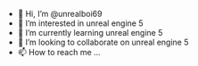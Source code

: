 - 👋 Hi, I’m @unrealboi69
- 👀 I’m interested in unreal engine 5
- 🌱 I’m currently learning unreal engine 5
- 💞️ I’m looking to collaborate on unreal engine 5
- 📫 How to reach me ...

<!---
unrealboi69/unrealboi69 is a ✨ special ✨ repository because its `README.md` (this file) appears on your GitHub profile.
You can click the Preview link to take a look at your changes.
--->
